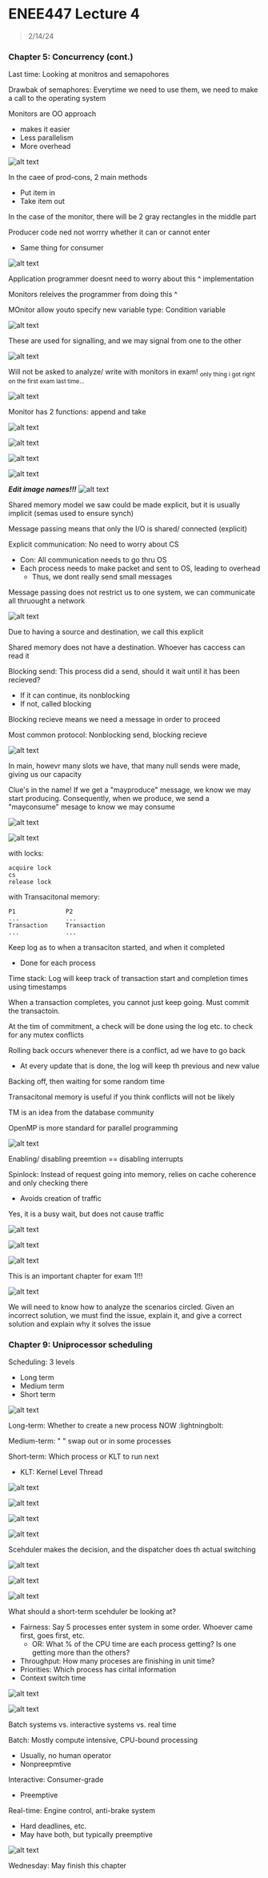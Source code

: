 # ENEE447 Lecture 4  

> 2/14/24

### Chapter 5: Concurrency (cont.)  

Last time: Looking at monitros and semapohores  

Drawbak of semaphores: Everytime we need to use them, we need to make a call to the operating system  

Monitors are OO approach
* makes it easier 
* Less parallelism  
* More overhead  

![alt text](image.png)  

In the caee of prod-cons, 2 main methods
* Put item in
* Take item out

In the case of the monitor, there will be 2 gray rectangles in the middle part  

Producer code ned not worrry whether it can or cannot enter  
* Same thing for consumer  

![alt text](image-1.png)  

Application programmer doesnt need to worry about this ^ implementation  

Monitors releives the programmer from doing this ^   

MOnitor allow youto specify new variable type: Condition variable  

![alt text](image-2.png)  

These are used for signalling, and we may signal from one to the other  

![alt text](image-3.png)  

Will not be asked to analyze/ write with monitors in exam! <sub>only thing i got right on the first exam last time...</sub>  

![alt text](image-4.png)  

Monitor has 2 functions: append and take  

![alt text](image-5.png)  

![alt text](image-6.png)  

![alt text](image-7.png)  

![alt text](image-8.png)  

***Edit image names!!!***
![alt text](image-10.png)  

Shared memory model we saw could be made explicit, but it is usually implicit (semas used to ensure synch)  

Message passing means that only the I/O is shared/ connected (explicit)  

Explicit communication: No need to worry about CS  
* Con: All communication needs to go thru OS  
* Each process needs to make packet and sent to OS, leading to overhead  
    * Thus, we dont really send small messages  

Message passing does not restrict us to one system, we can communicate all thruought a network  

![alt text](image-11.png)  

Due to having a source and destination, we call this explicit  

Shared memory does not have a destination. Whoever has caccess can read it  

Blocking send: This process did a send, should it wait until it has been recieved? 
* If it can continue, its nonblocking
* If not, called blocking  

Blocking recieve means we need a message in order to proceed 

Most common protocol: Nonblocking send, blocking recieve  

![alt text](image-12.png)  

In main, howevr many slots we have, that many null sends were made, giving us our capacity  

Clue's in the name! If we get a "mayproduce" message, we know we may start producing. Consequently, when we produce, we send a "mayconsume" mesage to know we may consume  

![alt text](image-13.png)  

![alt text](image-14.png)   

with locks: 

```
acquire lock
cs
release lock
```  

with Transacitonal memory:  

```
P1              P2
...             ...
Transaction     Transaction
...             ...
```
Keep log as to when a transaciton started, and when it completed  
* Done for each process

Time stack: Log will keep track of transaction start and completion times using timestamps

When a transaction completes, you cannot just keep going. Must commit the  transactoin. 

At the tim of commitment, a check will be done using the log etc. to check for any mutex conflicts  

Rolling back occurs whenever there is a conflict, ad we have to go back  
* At every update that is done, the log will keep th previous and new value  

Backing off, then waiting for some random time  

Transacitonal memory is useful if you think conflicts will not be likely  

TM is an idea from the database community  

OpenMP is more standard for parallel programming  

![alt text](image-15.png)  

Enabling/ disabling preemtion == disabling interrupts  

Spinlock: Instead of request going into memory, relies on cache coherence and only checking there  
* Avoids creation of traffic  

Yes, it is a busy wait, but does not cause traffic  

![alt text](image-16.png)  

![alt text](image-17.png)  

![alt text](image-18.png)  

This is an important chapter for exam 1!!!  

![alt text](image-19.png)  

We will need to know how to analyze the scenarios circled. Given an incorrect solution, we must find the issue, explain it, and give a correct solution and explain why it solves the issue  

### Chapter 9: Uniprocessor scheduling  

Scheduling: 3 levels
* Long term
* Medium term
* Short term

![alt text](image-20.png)  

Long-term: Whether to create a new process NOW :lightningbolt:

Medium-term: " " swap out or in some processes

Short-term: Which process or KLT to run next  
* KLT: Kernel Level Thread  

![alt text](image-21.png)  

![alt text](image-22.png)  

![alt text](image-23.png)  

![alt text](image-24.png)  

Scehduler makes the decision, and the dispatcher does th actual switching  

![alt text](image-25.png)  

![alt text](image-26.png)  

![alt text](image-27.png)  

What should a short-term scehduler be looking at?  
* Fairness: Say 5 processes enter system in some order. Whoever came first, goes first, etc. 
    * OR: What % of the CPU time are each process getting? Is one getting more than the others?  
* Throughput: How many proceses are finishing in unit time? 
* Priorities: Which process has cirital information  
* Context switch time

![alt text](image-28.png)  

![alt text](image-29.png)  

Batch systems vs. interactive systems vs. real time  

Batch: Mostly compute intensive, CPU-bound processing  
* Usually, no human operator  
* Nonpreepmtive 

Interactive: Consumer-grade
* Preemptive  

Real-time: Engine control, anti-brake system  
* Hard deadlines, etc.
* May have both, but typically preemptive  

![alt text](image-30.png)  

Wednesday: May finish this chapter  